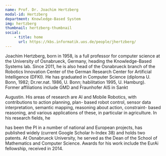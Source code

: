 ```yaml
---
name: Prof. Dr. Joachim Hertzberg
modal-id: Hertzberg
department: Knowledge-Based System
img: hertzberg
thumbnail: hertzberg-thumbnail
social:
    - title: home
      url: https://kbs.informatik.uos.de/people/jhertzberg/
---
```


Joachim Hertzberg, born in 1958, is a full professor for computer science at the University of
Osnabrueck, Germany, heading the Knowledge-Based Systems lab. Since 2011, he is also head of the
Osnabrueck branch of the Robotics Innovation Center of the German Research Center for Artificial
Intelligence (DFKI). He has graduated in Computer Science (diploma U. Bonn, 1982; Dr.rer.nat. 1986, U.
Bonn; habilitation 1995, U. Hamburg). Former affiliations include GMD and Fraunhofer AIS in Sankt

Augustin. His areas of research are AI and Mobile Robotics, with contributions to action planning, plan-
based robot control, sensor data interpretation, semantic mapping, reasoning about action, constraint-
based reasoning, and various applications of these, in particular in agriculture. In his research fields, he

has been the PI in a number of national and European projects, has published widely (current Google
Scholar h-Index 38) and holds two patents. At Osnabrueck University, he served as the Dean of the
School of Mathematics and Computer Science. Awards for his work include the EurAi fellowship,
received in 2014.